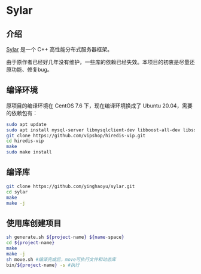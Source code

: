 # Sylar

## 介绍

[Sylar](https://github.com/sylar-yin/sylar.git) 是一个 C++ 高性能分布式服务器框架。

由于原作者已经好几年没有维护，一些库的依赖已经失效。本项目的初衷是尽量还原功能、修复bug。

## 编译环境

原项目的编译环境在 CentOS 7.6 下，现在编译环境换成了 Ubuntu 20.04，需要的依赖包有：

```bash
sudo apt update
sudo apt install mysql-server libmysqlclient-dev libboost-all-dev libssl-dev libjsoncpp-dev zlib1g-dev libsqlite3-dev libtinyxml2-dev protobuf-compiler libprotobuf-dev libtbb-dev
git clone https://github.com/vipshop/hiredis-vip.git
cd hiredis-vip
make
sudo make install
```

## 编译库
```bash
git clone https://github.com/yinghaoyu/sylar.git
cd sylar
make
make -j
```

## 使用库创建项目
```bash
sh generate.sh ${project-name} ${name-space}
cd ${project-name}
make
make -j
sh move.sh #编译完成后，move可执行文件和动态库
bin/${project-name} -s #执行
```